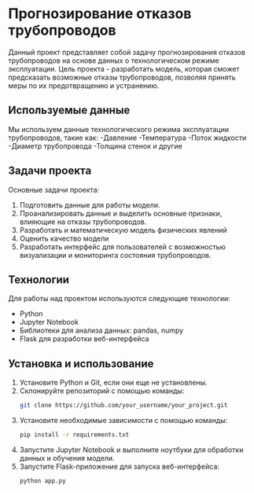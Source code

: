 # Прогнозирование отказов трубопроводов
Данный проект представляет собой задачу прогнозирования отказов трубопроводов на основе данных о технологическом режиме эксплуатации. 
Цель проекта - разработать модель, которая сможет предсказать возможные отказы трубопроводов, позволяя принять меры по их предотвращению и устранению.

## Используемые данные
Мы используем данные технологического режима эксплуатации трубопроводов, такие как:
-Давление
-Температура
-Поток жидкости
-Диаметр трубопровода
-Толщина стенок и другие


## Задачи проекта
Основные задачи проекта:
1. Подготовить данные для работы модели.
2. Проанализировать данные и выделить основные признаки, влияющие на отказы трубопроводов.
3. Разработать и математическую модель физических явлений
4. Оценить качество модели
5. Разработать интерфейс для пользователей с возможностью визуализации и мониторинга состояния трубопроводов.


## Технологии
Для работы над проектом используются следующие технологии:
- Python
- Jupyter Notebook
- Библиотеки для анализа данных: pandas, numpy
- Flask для разработки веб-интерфейса

## Установка и использование
1. Установите Python и Git, если они еще не установлены.
2. Склонируйте репозиторий с помощью команды:
   ```bash
   git clone https://github.com/your_username/your_project.git
   ```
3. Установите необходимые зависимости с помощью команды:
   ```bash
   pip install -r requirements.txt
   ```
4. Запустите Jupyter Notebook и выполните ноутбуки для обработки данных и обучения модели.
5. Запустите Flask-приложение для запуска веб-интерфейса:
   ```bash
   python app.py
   ```
